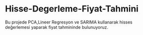 # Hisse-Degerleme-Fiyat-Tahmini
Bu projede PCA,Lineer Regresyon ve SARIMA kullanarak hisses değerlemesi yaparak fiyat tahmininde bulunuyoruz.
